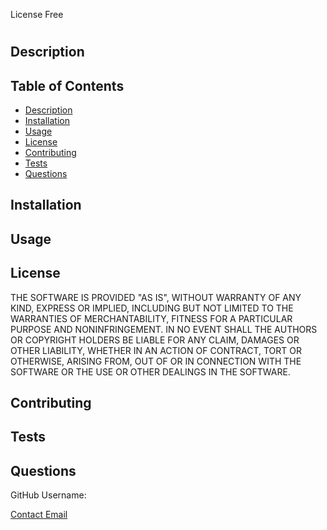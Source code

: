 License Free

# 


## Description




## Table of Contents

- [Description](#description) 
- [Installation](#installation) 
- [Usage](#usage)
- [License](#license)
- [Contributing](#contributing)
- [Tests](#tests)
- [Questions](#questions)


## Installation




## Usage




## License

THE SOFTWARE IS PROVIDED "AS IS", WITHOUT WARRANTY OF ANY KIND, EXPRESS OR IMPLIED, INCLUDING BUT NOT LIMITED TO THE WARRANTIES OF MERCHANTABILITY, FITNESS FOR A PARTICULAR PURPOSE AND NONINFRINGEMENT. IN NO EVENT SHALL THE AUTHORS OR COPYRIGHT HOLDERS BE LIABLE FOR ANY CLAIM, DAMAGES OR OTHER LIABILITY, WHETHER IN AN ACTION OF CONTRACT, TORT OR OTHERWISE, ARISING FROM, OUT OF OR IN CONNECTION WITH THE SOFTWARE OR THE USE OR OTHER DEALINGS IN THE SOFTWARE.


## Contributing




## Tests




## Questions



GitHub Username: []()

[Contact Email]()